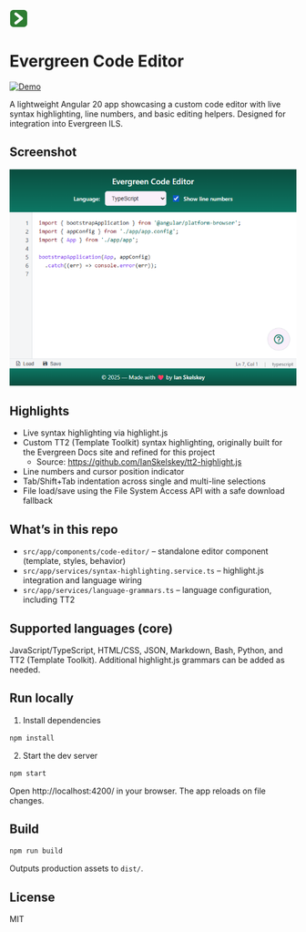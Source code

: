 <img src="public/favicon.svg" alt="Evergreen Code Editor" width="32" height="32">

# Evergreen Code Editor
[![Demo](https://img.shields.io/badge/Demo-View%20Live-2ea44f)](https://ianskelskey.github.io/eg-code-editor/)

A lightweight Angular 20 app showcasing a custom code editor with live syntax highlighting, line numbers, and basic editing helpers. Designed for integration into Evergreen ILS.

## Screenshot
![Editor screenshot (TypeScript)](public/screenshot_ts.png)

## Highlights

- Live syntax highlighting via highlight.js
- Custom TT2 (Template Toolkit) syntax highlighting, originally built for the Evergreen Docs site and refined for this project
   - Source: https://github.com/IanSkelskey/tt2-highlight.js
- Line numbers and cursor position indicator
- Tab/Shift+Tab indentation across single and multi-line selections
- File load/save using the File System Access API with a safe download fallback

## What’s in this repo

- `src/app/components/code-editor/` – standalone editor component (template, styles, behavior)
- `src/app/services/syntax-highlighting.service.ts` – highlight.js integration and language wiring
- `src/app/services/language-grammars.ts` – language configuration, including TT2

## Supported languages (core)

JavaScript/TypeScript, HTML/CSS, JSON, Markdown, Bash, Python, and TT2 (Template Toolkit). Additional highlight.js grammars can be added as needed.

## Run locally

1) Install dependencies

```bash
npm install
```

2) Start the dev server

```bash
npm start
```

Open http://localhost:4200/ in your browser. The app reloads on file changes.

## Build

```bash
npm run build
```

Outputs production assets to `dist/`.

## License

MIT
